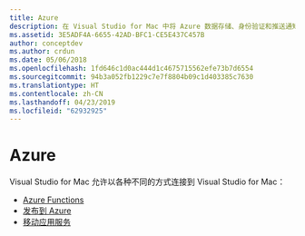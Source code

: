 ```yaml
---
title: Azure
description: 在 Visual Studio for Mac 中将 Azure 数据存储、身份验证和推送通知添加到移动应用
ms.assetid: 3E5ADF4A-6655-42AD-BFC1-CE5E437C457B
author: conceptdev
ms.author: crdun
ms.date: 05/06/2018
ms.openlocfilehash: 1fd646c1d0ac444d1c4675715562efe73b7d6554
ms.sourcegitcommit: 94b3a052fb1229c7e7f8804b09c1d403385c7630
ms.translationtype: HT
ms.contentlocale: zh-CN
ms.lasthandoff: 04/23/2019
ms.locfileid: "62932925"
---
```

# <a name="azure"></a>Azure

Visual Studio for Mac 允许以各种不同的方式连接到 Visual Studio for Mac：

- [Azure Functions](azure-functions.md)
- [发布到 Azure](publish-app-svc.md)
- [移动应用服务](connected-services.md)